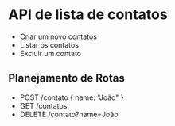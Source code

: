# API de lista de contatos

- Criar um novo contatos
- Listar os contatos
- Excluir um contato

## Planejamento de Rotas

- POST /contato { name: "João" }
- GET /contatos
- DELETE /contato?name=João